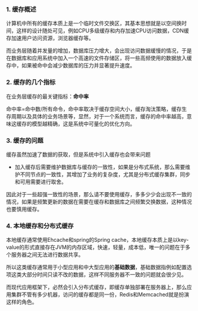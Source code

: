 ### 1. 缓存概述

计算机中所有的缓存本质上是一个临时文件交换区，其基本思想就是以空间换时间，这样的设计随处可见，例如CPU多级缓存和内存加速CPU访问数据，CDN缓存加速用户访问资源，浏览器缓存等。

而业务层随着并发量的增加，数据库压力增大，会出现访问数据缓慢的情况，于是在数据库和应用系统中加入一个高速的文件存储区，将一些高频使用的数据放入缓存中，如果被命中会减少数据库的压力并显著提升速度。


### 2. 缓存的几个指标

在业务层缓存的最关键指标：**命中率**

命中率=命中数/所有命令，命中率取决于缓存空间大小，缓存淘汰策略，缓存生存周期以及具体的业务场景等，显然，对于一个系统而言，缓存的命中率越高，意味这缓存的模型越精确，这是系统中可量化的优化方向。

### 3. 缓存的问题

缓存虽然加速了数据的获取，但是系统中引入缓存也会带来问题

- 加入缓存后需要维护数据库与缓存的一致性，如果是分布式系统，那么需要维护不同节点的一致性，其增加了业务的复杂度，尤其是分布式缓存集群，同步和可用需要进行取舍。

因此对于一些超强一致性的场景，那么请不要使用缓存，多多少少会出现不一致的情况，如果是频繁更新的数据在需要在缓存和数据库之间频繁交换数据，这种情况也要慎用缓存。

### 4. 本地缓存和分布式缓存

本地缓存通常使用Ehcache和spring的Spring cache，本地缓存本质上是以key-value的形式直接存在JVM的内存区域，快速，轻量，成本低，唯一的问题在于多个服务器之间无法进行数据共享。

所以这类缓存通常用于小型应用和中大型应用的**基础数据**，基础数据指例如配置选项这类大部分时间只读不改的数据，这样不同服务器不一致的问题就会很少见。

而现代应用框架下，必然会引入分布式缓存，即缓存单独部署在服务器上，那么应用集群不管有多少机器，访问的缓存都是同一份，Redis和Memcached就是扮演这样的角色。